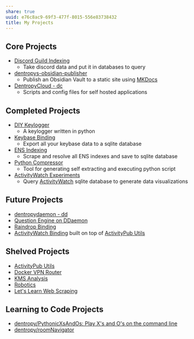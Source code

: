 ```yaml
---
share: true
uuid: e76c8ac9-69f3-477f-8015-556e83738432
title: My Projects
---
```

## Core Projects

* [Discord Guild Indexing](/1c376bfd-75ef-4c0d-9e23-3680653de55f)
	* Take discord data and put it in databases to query
* [dentropys-obsidian-publisher](/f43d858e-c32e-4d15-bfc4-456bb7f56ceb)
	* Publish an Obsidian Vault to a static site using [MKDocs](/2023c4df-936d-4d08-98ac-f97c4b63c632)
* [DentropyCloud - dc](/53b4819a-70af-4a7d-be7f-c79d3b1fa40a)
	* Scripts and config files for self hosted applications
## Completed Projects

* [DIY Keylogger](/03ce87b5-898b-4e7a-9c47-6694c8d652fe)
	* A keylogger written in python
* [Keybase Binding](/3ff1df10-10b8-4206-b9b2-3bbad4b748d5)
	* Export all your keybase data to a sqlite database
* [ENS Indexing](/28740a43-67c5-4930-8b5c-41c06e659c6a)
	* Scrape and resolve all ENS indexes and save to sqlite database
* [Python Compressor](/ddc9710c-d779-404b-baff-2611d41f2235)
	* Tool for generating self extracting and executing python script
* [ActivityWatch Experiments](/71cde479-25d2-47df-bdd8-0f9a41b7c510)
	* Query [ActivityWatch](/c01a2d70-0b4b-4ba3-9149-928494bb231b) sqlite database to generate data visualizations

## Future Projects

* [dentropydaemon - dd](/074834fe-d249-470e-8349-0298a0b0efe7)
* [Question Engine on DDaemon](/undefined)
* [Raindrop Binding](/9ea6bc24-4645-4ee2-b365-05de36bfca4c)
* [ActivityWatch Binding](/cd1a8b02-1c1d-4cef-ae6a-050f9d7ffdc6) built on top of [ActivityPub Utils](/d41891f6-34ec-48e2-bed3-4e1bb4edd4a8) 

## Shelved Projects

* [ActivityPub Utils](/d41891f6-34ec-48e2-bed3-4e1bb4edd4a8)
* [Docker VPN Router](/aeb2a3d9-c371-404a-ae82-f9c70253e0e2)
* [KMS Analysis](/ea7bef36-42df-455b-8fb6-c8bdb458b6e5)
* [Robotics](/2bd2c8f1-17c2-4636-b525-42eceeb599f1)
* [Let's Learn Web Scraping](/3dc8dff3-226e-4315-a126-df63912c5265)

## Learning to Code Projects

* [dentropy/PythonicXsAndOs: Play X's and O's on the command line](https://github.com/dentropy/PythonicXsAndOs)
* [dentropy/roomNavigator](https://github.com/dentropy/roomNavigator)